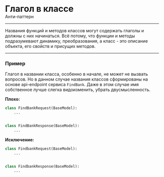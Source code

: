 
<div>
    <h1 style="margin: 0;">Глагол в классе</h1>
    <p style="margin: 0;">Анти-паттерн</p>
</div>

***

Названия функций и методов классов могут содержать глаголы и должны с них начинаться. Всё потому, что функции и методы подразумевают динамику, преобразования, а класс - это описание объекта, его свойств и присущих методов.

***

### Пример 

Глагол в названии класса, особенно в начале, не может не вызвать вопросов. Но в данном случае названия классов сформированы на основе api-endpoint сервиса `FindBank`. Даже в этом случае имя собственное лучше слегка видоизменить, убрать двусмысленность.

**Плохо:**
```python
class FindBankRequest(BaseModel):
    ...


class FindBankResponse(BaseModel):
    ...
```
**Исключение:**
```python
class FindbankRequest(BaseModel):
    ...


class FindbankResponse(BaseModel):
    ...
```

